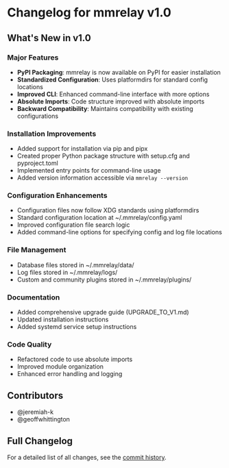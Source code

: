 # Changelog for mmrelay v1.0

## What's New in v1.0

### Major Features

- **PyPI Packaging**: mmrelay is now available on PyPI for easier installation
- **Standardized Configuration**: Uses platformdirs for standard config locations
- **Improved CLI**: Enhanced command-line interface with more options
- **Absolute Imports**: Code structure improved with absolute imports
- **Backward Compatibility**: Maintains compatibility with existing configurations

### Installation Improvements

- Added support for installation via pip and pipx
- Created proper Python package structure with setup.cfg and pyproject.toml
- Implemented entry points for command-line usage
- Added version information accessible via `mmrelay --version`

### Configuration Enhancements

- Configuration files now follow XDG standards using platformdirs
- Standard configuration location at ~/.mmrelay/config.yaml
- Improved configuration file search logic
- Added command-line options for specifying config and log file locations

### File Management

- Database files stored in ~/.mmrelay/data/
- Log files stored in ~/.mmrelay/logs/
- Custom and community plugins stored in ~/.mmrelay/plugins/

### Documentation

- Added comprehensive upgrade guide (UPGRADE_TO_V1.md)
- Updated installation instructions
- Added systemd service setup instructions

### Code Quality

- Refactored code to use absolute imports
- Improved module organization
- Enhanced error handling and logging

## Contributors

- @jeremiah-k
- @geoffwhittington

## Full Changelog

For a detailed list of all changes, see the [commit history](https://github.com/geoffwhittington/meshtastic-matrix-relay/compare/0.10.1...v1.0).

